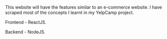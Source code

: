 This website will have the features similar to an e-commerce website.
I have scraped most of the concepts I learnt in my YelpCamp project.

Frontend - ReactJS.

Backend - NodeJS.
